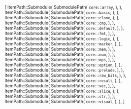 [
    ItemPath::Submodule(
        SubmodulePath(
            `core::array`,
        ),
    ),
    ItemPath::Submodule(
        SubmodulePath(
            `core::basic`,
        ),
    ),
    ItemPath::Submodule(
        SubmodulePath(
            `core::clone`,
        ),
    ),
    ItemPath::Submodule(
        SubmodulePath(
            `core::cmp`,
        ),
    ),
    ItemPath::Submodule(
        SubmodulePath(
            `core::default`,
        ),
    ),
    ItemPath::Submodule(
        SubmodulePath(
            `core::fmt`,
        ),
    ),
    ItemPath::Submodule(
        SubmodulePath(
            `core::logic`,
        ),
    ),
    ItemPath::Submodule(
        SubmodulePath(
            `core::marker`,
        ),
    ),
    ItemPath::Submodule(
        SubmodulePath(
            `core::mem`,
        ),
    ),
    ItemPath::Submodule(
        SubmodulePath(
            `core::num`,
        ),
    ),
    ItemPath::Submodule(
        SubmodulePath(
            `core::ops`,
        ),
    ),
    ItemPath::Submodule(
        SubmodulePath(
            `core::option`,
        ),
    ),
    ItemPath::Submodule(
        SubmodulePath(
            `core::prelude`,
        ),
    ),
    ItemPath::Submodule(
        SubmodulePath(
            `core::raw_bits`,
        ),
    ),
    ItemPath::Submodule(
        SubmodulePath(
            `core::result`,
        ),
    ),
    ItemPath::Submodule(
        SubmodulePath(
            `core::vec`,
        ),
    ),
    ItemPath::Submodule(
        SubmodulePath(
            `core::slice`,
        ),
    ),
    ItemPath::Submodule(
        SubmodulePath(
            `core::str`,
        ),
    ),
    ItemPath::Submodule(
        SubmodulePath(
            `core::visual`,
        ),
    ),
]